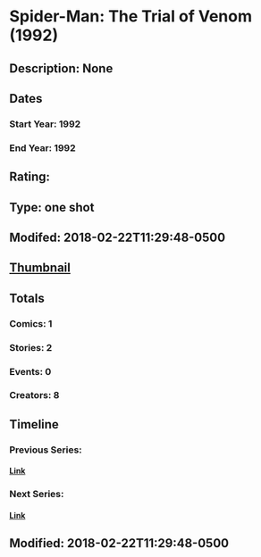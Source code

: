 # Spider-Man: The Trial of Venom (1992)
## Description: None
## Dates
### Start Year: 1992
### End Year: 1992
## Rating: 
## Type: one shot
## Modifed: 2018-02-22T11:29:48-0500
## [Thumbnail](http://i.annihil.us/u/prod/marvel/i/mg/f/c0/5a8eeff25fd06.jpg)
## Totals
### Comics: 1
### Stories: 2
### Events: 0
### Creators: 8
## Timeline
### Previous Series: 
#### [Link]()
### Next Series: 
#### [Link]()
## Modified: 2018-02-22T11:29:48-0500